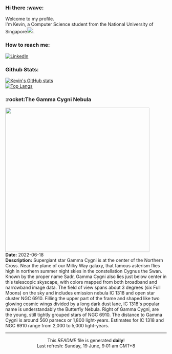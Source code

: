 <h3>Hi there :wave:</h3>

Welcome to my profile.   
I'm Kevin, a Computer Science student from the National University of Singapore<img src="https://img.icons8.com/color/96/000000/singapore-circular.png" width="20px"/>.</p>

<h3>How to reach me: </h3>
<a href="https://www.linkedin.com/in/kevin-foong/"><img alt="LinkedIn" src="https://img.shields.io/badge/linkedin-%230077B5.svg?&style=for-the-badge&logo=linkedin&logoColor=white" /></a> 

<h3>Github Stats: </h3> 

[![Kevin's GitHub stats](https://github-readme-stats.vercel.app/api?username=kevin9foong&theme=tokyonight)](https://github.com/anuraghazra/github-readme-stats) <br/>
[![Top Langs](https://github-readme-stats.vercel.app/api/top-langs/?username=kevin9foong&layout=compact&theme=tokyonight)](https://github.com/anuraghazra/github-readme-stats)

<h3>:rocket:The Gamma Cygni Nebula</h3> 
<img width="450" src="https:&#x2F;&#x2F;apod.nasa.gov&#x2F;apod&#x2F;image&#x2F;2206&#x2F;gamma-cygni-nebula-and-sadr.jpg" /><br/>
<b>Date:</b> 2022-06-18<br/>
<b>Description:</b> Supergiant star Gamma Cygni is at the center of the Northern Cross. Near the plane of our Milky Way galaxy, that famous asterism flies high in northern summer night skies in the constellation Cygnus the Swan. Known by the proper name Sadr, Gamma Cygni also lies just below center in this telescopic skyscape, with colors mapped from both broadband and narrowband image data. The field of view spans about 3 degrees (six Full Moons) on the sky and includes emission nebula IC 1318 and open star cluster NGC 6910. Filling the upper part of the frame and shaped like two glowing cosmic wings divided by a long dark dust lane, IC 1318&#39;s popular name is understandably the Butterfly Nebula. Right of Gamma Cygni, are the young, still tightly grouped stars of NGC 6910. The distance to Gamma Cygni is around 560 parsecs or 1,800 light-years. Estimates for IC 1318 and NGC 6910 range from 2,000 to 5,000 light-years.<br/>

------------
<p align="center">This <i>README</i> file is generated <b>daily</b>!</br>
Last refresh: Sunday, 19 June, 9:01 am GMT+8<br />